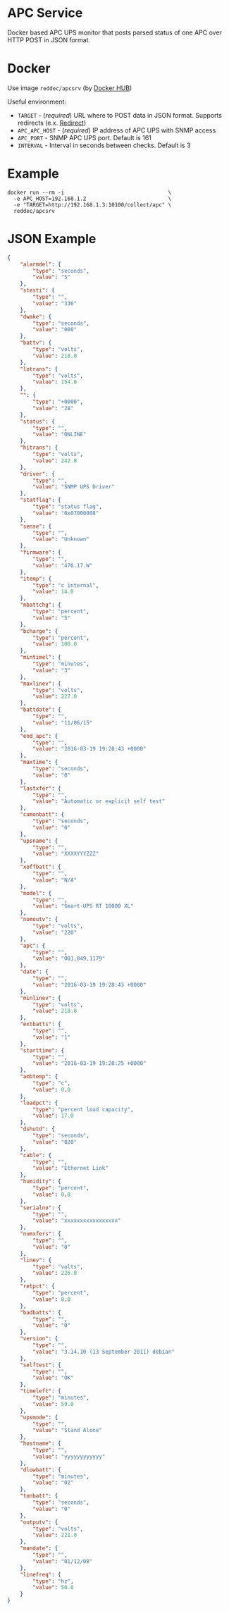 # APC Service

Docker based APC UPS monitor that posts parsed status of one APC over HTTP POST in JSON format.

# Docker

Use image `reddec/apcsrv` (by [Docker HUB](https://hub.docker.com/r/reddec/apcsrv))

Useful environment:

* `TARGET`       - (*required*) URL where to POST data in JSON format. Supports redirects (e.x. [Redirect](http://github.com/reddec/redirect/))
* `APC_APC_HOST` - (*required*) IP address of APC UPS with SNMP access
* `APC_PORT`     - SNMP APC UPS port. Default is 161
* `INTERVAL`     - Interval in seconds between checks. Default is 3

# Example

    docker run --rm -i                                 \
      -e APC_HOST=192.168.1.2                          \
      -e "TARGET=http://192.168.1.3:10100/collect/apc" \
      reddec/apcsrv


# JSON Example


```json
{
    "alarmdel": {
        "type": "seconds",
        "value": "5"
    },
    "stesti": {
        "type": "",
        "value": "336"
    },
    "dwake": {
        "type": "seconds",
        "value": "000"
    },
    "battv": {
        "type": "volts",
        "value": 218.0
    },
    "lotrans": {
        "type": "volts",
        "value": 154.0
    },
    "": {
        "type": "+0000",
        "value": "28"
    },
    "status": {
        "type": "",
        "value": "ONLINE"
    },
    "hitrans": {
        "type": "volts",
        "value": 242.0
    },
    "driver": {
        "type": "",
        "value": "SNMP UPS Driver"
    },
    "statflag": {
        "type": "status flag",
        "value": "0x07000008"
    },
    "sense": {
        "type": "",
        "value": "Unknown"
    },
    "firmware": {
        "type": "",
        "value": "476.17.W"
    },
    "itemp": {
        "type": "c internal",
        "value": 14.0
    },
    "mbattchg": {
        "type": "percent",
        "value": "5"
    },
    "bcharge": {
        "type": "percent",
        "value": 100.0
    },
    "mintimel": {
        "type": "minutes",
        "value": "3"
    },
    "maxlinev": {
        "type": "volts",
        "value": 227.0
    },
    "battdate": {
        "type": "",
        "value": "11/06/15"
    },
    "end_apc": {
        "type": "",
        "value": "2016-03-19 19:28:43 +0000"
    },
    "maxtime": {
        "type": "seconds",
        "value": "0"
    },
    "lastxfer": {
        "type": "",
        "value": "Automatic or explicit self test"
    },
    "cumonbatt": {
        "type": "seconds",
        "value": "0"
    },
    "upsname": {
        "type": "",
        "value": "XXXXYYYZZZ"
    },
    "xoffbatt": {
        "type": "",
        "value": "N/A"
    },
    "model": {
        "type": "",
        "value": "Smart-UPS RT 10000 XL"
    },
    "nomoutv": {
        "type": "volts",
        "value": "220"
    },
    "apc": {
        "type": "",
        "value": "001,049,1179"
    },
    "date": {
        "type": "",
        "value": "2016-03-19 19:28:43 +0000"
    },
    "minlinev": {
        "type": "volts",
        "value": 218.0
    },
    "extbatts": {
        "type": "",
        "value": "1"
    },
    "starttime": {
        "type": "",
        "value": "2016-03-19 19:28:25 +0000"
    },
    "ambtemp": {
        "type": "c",
        "value": 0.0
    },
    "loadpct": {
        "type": "percent load capacity",
        "value": 17.0
    },
    "dshutd": {
        "type": "seconds",
        "value": "020"
    },
    "cable": {
        "type": "",
        "value": "Ethernet Link"
    },
    "humidity": {
        "type": "percent",
        "value": 0.0
    },
    "serialno": {
        "type": "",
        "value": "xxxxxxxxxxxxxxxxx"
    },
    "numxfers": {
        "type": "",
        "value": "0"
    },
    "linev": {
        "type": "volts",
        "value": 226.0
    },
    "retpct": {
        "type": "percent",
        "value": 0.0
    },
    "badbatts": {
        "type": "",
        "value": "0"
    },
    "version": {
        "type": "",
        "value": "3.14.10 (13 September 2011) debian"
    },
    "selftest": {
        "type": "",
        "value": "OK"
    },
    "timeleft": {
        "type": "minutes",
        "value": 59.0
    },
    "upsmode": {
        "type": "",
        "value": "Stand Alone"
    },
    "hostname": {
        "type": "",
        "value": "yyyyyyyyyyyy"
    },
    "dlowbatt": {
        "type": "minutes",
        "value": "02"
    },
    "tonbatt": {
        "type": "seconds",
        "value": "0"
    },
    "outputv": {
        "type": "volts",
        "value": 221.0
    },
    "mandate": {
        "type": "",
        "value": "01/12/08"
    },
    "linefreq": {
        "type": "hz",
        "value": 50.0
    }
}
```